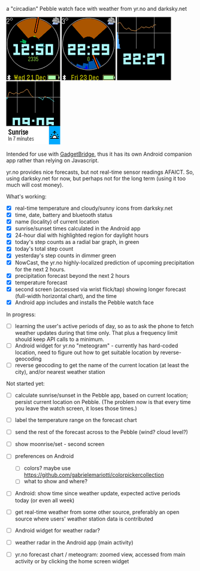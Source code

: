 a "circadian" Pebble watch face with weather from yr.no and darksky.net

<img src="doc/screenshot-pebble.png"> <img src="doc/screenshot-pebble-precipitation-and-nowcast.png"> <img src="doc/screenshot-pebble-tap-screen.png"> <img src="doc/screenshot-pebble-temperature-transitions.png">

Intended for use with [GadgetBridge](https://github.com/Freeyourgadget/Gadgetbridge),
thus it has its own Android companion app rather than relying on Javascript.

yr.no provides nice forecasts, but not real-time sensor readings AFAICT.
So, using darksky.net for now, but perhaps not for the long term
(using it too much will cost money).

What's working:
- [x] real-time temperature and cloudy/sunny icons from darksky.net
- [x] time, date, battery and bluetooth status
- [x] name (locality) of current location
- [x] sunrise/sunset times calculated in the Android app
- [x] 24-hour dial with highlighted region for daylight hours
- [x] today's step counts as a radial bar graph, in green
- [x] today's total step count
- [x] yesterday's step counts in dimmer green
- [x] NowCast, the yr.no highly-localized prediction of upcoming precipitation for the next 2 hours.
- [x] precipitation forecast beyond the next 2 hours
- [x] temperature forecast
- [x] second screen (accessed via wrist flick/tap) showing longer forecast (full-width horizontal chart), and the time
- [x] Android app includes and installs the Pebble watch face

In progress:
- [ ] learning the user's active periods of day, so as to ask the phone to fetch weather updates during that time only.  That plus a frequency limit should keep API calls to a minimum.
- [ ] Android widget for yr.no "meteogram" - currently has hard-coded location, need to figure out how to get suitable location by reverse-geocoding
- [ ] reverse geocoding to get the name of the current location (at least the city), and/or nearest weather station

Not started yet:
- [ ] calculate sunrise/sunset in the Pebble app, based on current location; persist current location on Pebble.  (The problem now is that every time you leave the watch screen, it loses those times.)
- [ ] label the temperature range on the forecast chart
- [ ] send the rest of the forecast across to the Pebble (wind? cloud level?)
- [ ] show moonrise/set - second screen
- [ ] preferences on Android
  - [ ] colors? maybe use https://github.com/gabrielemariotti/colorpickercollection
  - [ ] what to show and where?
- [ ] Android: show time since weather update, expected active periods today (or even all week)
- [ ] get real-time weather from some other source, preferably an open source where users' weather station data is contributed
- [ ] Android widget for weather radar?
- [ ] weather radar in the Android app (main activity)
- [ ] yr.no forecast chart / meteogram: zoomed view, accessed from main activity or by clicking the home screen widget

